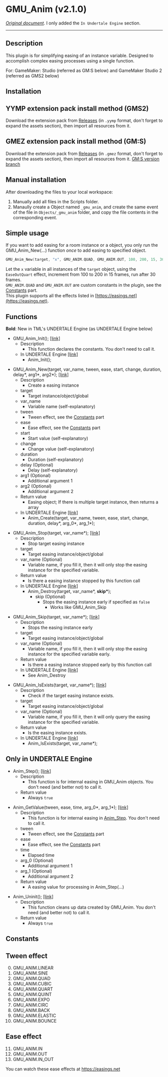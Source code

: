 GMU_Anim (v2.1.0)
=====

*[Original document](https://github.com/GamemakerChina/GMU_Anim/blob/master/README.md)*. I only added the `In Undertale Engine` section.

---

Description
-----
This plugin is for simplifying easing of an instance variable.
Designed to accomplish complex easing processes using a single function.

For: GameMaker: Studio (referred as GM:S below) and GameMaker Studio 2 (referred as GMS2 below)

Installation
-----
YYMP extension pack install method (GMS2)
-----
Download the extension pack from [Releases](https://github.com/GamemakerChina/GMU_Anim/releases)
 (in `.yymp` format, don't forget to expand the assets section), then import all resources from it.

GMEZ extension pack install method (GM:S)
-----
Download the extension pack from [Releases](https://github.com/GamemakerChina/GMU_Anim/releases)
 (in `.gmez` format, don't forget to expand the assets section), then import all resources from it.
[GM:S version branch](https://github.com/LiarOnce/GMU_Anim/tree/gms1)

Manual installation
-----
After downloading the files to your local workspace:
1. Manually add all files in the Scripts folder.
2. Manaully create a Object named `_gmu_anim`, and create the same event of the file in `Objects/_gmu_anim` folder, and copy the file contents in the corresponding event.

Simple usage
-----
If you want to add easing for a room instance or a object, you only run the GMU_Anim_New(...) function *once* to add easing to specified object.
```cpp
GMU_Anim_New(target, "x", GMU_ANIM.QUAD, GMU_ANIM.OUT, 100, 200, 15, 30);
```
Let the `x` variable in all instances of the `target` object, using the `EaseOutQuart` effect, increment from 100 to 200 in 15 frames, run after 30 frames.<br>
`GMU_ANIM.QUAD` and `GMU_ANIM.OUT` are custom constants in the plugin, see the [Constants](#constants) part.<br>
This plugin supports all the effects listed in [https://easings.net](https://easings.net).

Functions
-----
**Bold**: New in TML's UNDERTALE Engine (as UNDERTALE Engine below)
<a id="gmu_anim_init"></a>
* GMU_Anim_Init(); [\[link\]](#gmu_anim_init)
	* Description
		* This function declares the constants. You don't need to call it.
	* In UNDERTALE Engine <a id="gmu_anim_init_ut_engine" href="#gmu_anim_init_ut_engine">\[link\]</a>
		* Anim_Init();

<a id="gmu_anim_new"></a>
* GMU_Anim_New(target, var_name, tween, ease, start, change, duration, delay*, arg1*, arg2*); [\[link\]](#gmu_anim_new)
	* Description
		* Create a easing instance
	* target
		* Target instance/object/global
	* var_name
		* Variable name (self-explanatory)
	* tween
		* Tween effect, see the [Constants](#constants) part
	* ease
		* Ease effect, see the [Constants](#constants) part
	* start
		* Start value (self-explanatory)
	* change
		* Change value (self-explanatory)
	* duration
		* Duration (self-explanatory)
	* delay (Optional)
		* Delay (self-explanatory)
	* arg1 (Optional)
		* Additional argument 1 
	* arg2 (Optional)
		* Additional argument 2
	* Return value
		* Easing object; If there is multiple target instance, then returns a array
	* In UNDERTALE Engine <a id="gmu_anim_new_ut_engine" href="#gmu_anim_new_ut_engine">\[link\]</a>
		* Anim_Create(target, var_name, tween, ease, start, change, duration, delay*, arg_0*, arg_1*);

<a id="gmu_anim_stop"></a>
* GMU_Anim_Stop(target, var_name*); [\[link\]](#gmu_anim_stop)
	* Description
		* Stop target easing instance
	* target
		* Target easing instance/object/global
	* var_name (Optional)
		* Variable name, if you fill it, then it will only stop the easing instance for the specified variable.
	* Return value
		* Is there a easing instance stopped by this function call
	* In UNDERTALE Engine <a id="gmu_anim_stop_ut_engine" href="#gmu_anim_stop_ut_engine">\[link\]</a>
		* Anim_Destroy(target, var_name*, **skip\***);
			* skip (Optional)
				* Stops the easing instance early if specified as `false`
					* Works like GMU_Anim_Skip

<a id="gmu_anim_skip"></a>
* GMU_Anim_Skip(target, var_name*); [\[link\]](#gmu_anim_skip)
	* Description
		* Stops the easing instance early
	* target
		* Target easing instance/object/global
	* var_name (Optional)
		* Variable name, if you fill it, then it will only stop the easing instance for the specified variable early.
	* Return value
		* Is there a easing instance stopped early by this function call
	* In UNDERTALE Engine <a id="gmu_anim_skip_ut_engine" href="#gmu_anim_skip_ut_engine">\[link\]</a>
		* See Anim_Destroy

<a id="gmu_anim_isexists"></a>
* GMU_Anim_IsExists(target, var_name*); [\[link\]](#gmu_anim_isexists)
	* Description
		* Check if the target easing instance exists.
	* target
		* Target easing instance/object/global
	* var_name (Optional)
		* Variable name, if you fill it, then it will only query the easing instance for the specified variable.
	* Return value
		* Is the easing instance exists.
	* In UNDERTALE Engine <a id="gmu_anim_isexists_ut_engine" href="#gmu_anim_isexists_ut_engine">\[link\]</a>
		* Anim_IsExists(target, var_name*);

## Only in UNDERTALE Engine

<a id="ute_anim_step"></a>
* Anim_Step(); [\[link\]](#ute_anim_step)
	* Description
		* This function is for internal easing in GMU_Anim objects. You don't need (and better not) to call it.
	* Return value
		* Always `true`

<a id="ute_anim_getvalue"></a>
* Anim_GetValue(tween, ease, time, arg_0*, arg_1*); [\[link\]](#ute_anim_getvalue)
	* Description
		* This function is for internal easing in [Anim_Step](#ute_anim_step). You don't need to call it.
	* tween
		* Tween effect, see the [Constants](#constants) part
	* ease
		* Ease effect, see the [Constants](#constants) part
	* time
		* Elapsed time
	* arg_0 (Optional)
		* Additional argument 1 
	* arg_1 (Optional)
		* Additional argument 2
	* Return value
		* A easing value for processing in Anim_Step(...)


<a id="ute_anim_uninit"></a>
* Anim_Uninit(); [\[link\]](#ute_anim_uninit)
	* Description
		* This function cleans up data created by GMU_Anim. You don't need (and better not) to call it.
	* Return value
		* Always `true`

Constants
-----
Tween effect
-----
0. GMU_ANIM.LINEAR
1. GMU_ANIM.SINE
2. GMU_ANIM.QUAD
3. GMU_ANIM.CUBIC
4. GMU_ANIM.QUART
5. GMU_ANIM.QUINT
6. GMU_ANIM.EXPO
7. GMU_ANIM.CIRC
8. GMU_ANIM.BACK
9. GMU_ANIM.ELASTIC
10. GMU_ANIM.BOUNCE

Ease effect
-----
11. GMU_ANIM.IN
12. GMU_ANIM.OUT
13. GMU_ANIM.IN_OUT

You can watch these ease effects at https://easings.net
